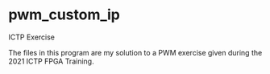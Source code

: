# pwm_custom_ip
ICTP Exercise

The files in this program are my solution to a PWM exercise given during the 2021 ICTP FPGA Training.